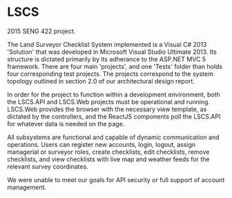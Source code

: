 # LSCS
2015 SENG 422 project.

The Land Surveyor Checklist System implemented is a Visual C# 2013 'Solution' that was developed in Microsoft Visual Studio Ultimate 2013. Its structure is dictated primarily by its adherance to the ASP.NET MVC 5 framework. There are four main 'projects', and one 'Tests' folder than holds four corresponding test projects. The projects correspond to the system topology outlined in section 2.0 of our architectural design report.

In order for the project to function within a development environment, both the LSCS.API and LSCS.Web projects must be operational and running. LSCS.Web provides the browser with the necessary view template, as dictated by the controllers, and the ReactJS components poll the LSCS.API for whatever data is needed on the page.

All subsystems are functional and capable of dynamic communication and operations. Users can register new accounts, login, logout, assign managerial or surveyor roles, create checklists, edit checklists, remove checklists, and view checklists with live map and weather feeds for the relevant survey coordinates.

We were unable to meet our goals for API security or full support of account management.


